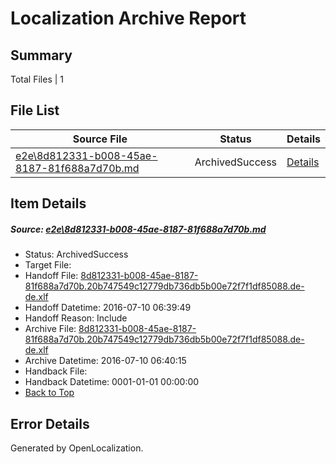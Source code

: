 # <a name='report-top'></a> Localization Archive Report

## Summary
 Total Files | 1

## File List
 Source File | Status | Details 
 ----------- | ------ | ------- 
 [e2e\8d812331-b008-45ae-8187-81f688a7d70b.md](https://github.com/OpenLocalizationTestOrg/oltest/blob/d9d99967521ef4003fd712566ea5984227a77cf6/e2e/8d812331-b008-45ae-8187-81f688a7d70b.md) | ArchivedSuccess | [Details](#b7932674645b9402dd77f1eac83ed0dfdd39f1db1)

## Item Details
##### <a name='b7932674645b9402dd77f1eac83ed0dfdd39f1db1'></a> Source: [e2e\8d812331-b008-45ae-8187-81f688a7d70b.md](https://github.com/OpenLocalizationTestOrg/oltest/blob/d9d99967521ef4003fd712566ea5984227a77cf6/e2e/8d812331-b008-45ae-8187-81f688a7d70b.md)
* Status: ArchivedSuccess
* Target File: 
* Handoff File: [8d812331-b008-45ae-8187-81f688a7d70b.20b747549c12779db736db5b00e72f7f1df85088.de-de.xlf](https://github.com/OpenLocalizationTestOrg/olhandoff-e2e/blob/cf703b2d95c0cb19f46ea7416e2af9ca00f24019/ol-handoff/OpenLocalizationTestOrg/oltest-dede-fly/ci/ht/8d812331-b008-45ae-8187-81f688a7d70b.20b747549c12779db736db5b00e72f7f1df85088.de-de.xlf)
* Handoff Datetime: 2016-07-10 06:39:49
* Handoff Reason: Include
* Archive File: [8d812331-b008-45ae-8187-81f688a7d70b.20b747549c12779db736db5b00e72f7f1df85088.de-de.xlf](https://github.com/OpenLocalizationTestOrg/olhandoff-e2e/blob/1e89baa4c6b8821266343711f5a40c3d5e69d094/ol-archive/OpenLocalizationTestOrg/oltest-dede-fly/ci/ht/8d812331-b008-45ae-8187-81f688a7d70b.20b747549c12779db736db5b00e72f7f1df85088.de-de.xlf)
* Archive Datetime: 2016-07-10 06:40:15
* Handback File: 
* Handback Datetime: 0001-01-01 00:00:00
* [Back to Top](#report-top)


## Error Details

Generated by OpenLocalization.
